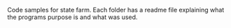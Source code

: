 Code samples for state farm.
Each folder has a readme file explaining what the programs purpose is and what was used.
